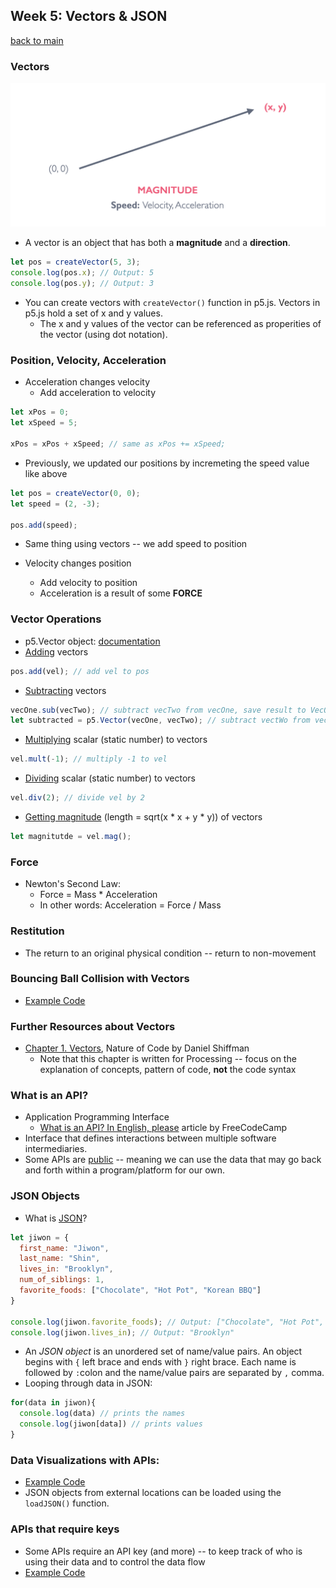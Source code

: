 ## Week 5: Vectors & JSON

[back to main](../index.md)

### Vectors

![Vector diagram](vector.png)

* A vector is an object that has both a **magnitude** and a **direction**.

```js
let pos = createVector(5, 3);
console.log(pos.x); // Output: 5
console.log(pos.y); // Output: 3
```

* You can create vectors with `createVector()` function in p5.js. Vectors in p5.js hold a set of x and y values.
  * The x and y values of the vector can be referenced as properities of the vector (using dot notation).

### Position, Velocity, Acceleration

* Acceleration changes velocity
  * Add acceleration to velocity

```js
let xPos = 0;
let xSpeed = 5;

xPos = xPos + xSpeed; // same as xPos += xSpeed;
```

* Previously, we updated our positions by incremeting the speed value like above

```js
let pos = createVector(0, 0);
let speed = (2, -3);

pos.add(speed);
```

* Same thing using vectors -- we add speed to position

* Velocity changes position
  * Add velocity to position
  * Acceleration is a result of some **FORCE**

### Vector Operations

* p5.Vector object: [documentation](https://p5js.org/reference/#/p5.Vector)
* [Adding](https://p5js.org/reference/#/p5.Vector/add) vectors

```js
pos.add(vel); // add vel to pos
```

* [Subtracting](https://p5js.org/reference/#/p5.Vector/sub) vectors

```js
vecOne.sub(vecTwo); // subtract vecTwo from vecOne, save result to VecOne
let subtracted = p5.Vector(vecOne, vecTwo); // subtract vectWo from vecOne, save rsult to subtracted
```

* [Multiplying](https://p5js.org/reference/#/p5.Vector/mult) scalar (static number) to vectors

```js
vel.mult(-1); // multiply -1 to vel
```

* [Dividing](https://p5js.org/reference/#/p5.Vector/div) scalar (static number) to vectors

```js
vel.div(2); // divide vel by 2
```

* [Getting magnitude](https://p5js.org/reference/#/p5.Vector/mag) (length = sqrt(x * x + y * y)) of vectors

```js
let magnitutde = vel.mag();
```

### Force

* Newton's Second Law: 
  * Force = Mass * Acceleration
  * In other words: Acceleration = Force / Mass

### Restitution

* The return to an original physical condition -- return to non-movement

### Bouncing Ball Collision with Vectors

* [Example Code](https://editor.p5js.org/js6450/sketches/_zFk1xRHN)

### Further Resources about Vectors

* [Chapter 1. Vectors](https://natureofcode.com/book/chapter-1-vectors/), Nature of Code by Daniel Shiffman
  * Note that this chapter is written for Processing -- focus on the explanation of concepts, pattern of code, **not** the code syntax



### What is an API?

* Application Programming Interface
  * [What is an API? In English, please](https://p5js.org/reference/#/p5.Vector/div) article by FreeCodeCamp
* Interface that defines interactions between multiple software intermediaries.
* Some APIs are [public](https://github.com/public-apis/public-apis) -- meaning we can use the data that may go back and forth within a program/platform for our own.

### JSON Objects

* What is [JSON](https://www.json.org/json-en.html)?

```js
let jiwon = {
  first_name: "Jiwon",
  last_name: "Shin",
  lives_in: "Brooklyn",
  num_of_siblings: 1,
  favorite_foods: ["Chocolate", "Hot Pot", "Korean BBQ"]
}

console.log(jiwon.favorite_foods); // Output: ["Chocolate", "Hot Pot", "Korean BBQ"]
console.log(jiwon.lives_in); // Output: "Brooklyn"
```

* An *JSON object* is an unordered set of name/value pairs. An object begins with `{` left brace and ends with `}` right brace. Each name is followed by `:`colon and the name/value pairs are separated by `,` comma.
* Looping through data in JSON:

```js
for(data in jiwon){
  console.log(data) // prints the names
  console.log(jiwon[data]) // prints values
}
```

### Data Visualizations with APIs:

* [Example Code](https://editor.p5js.org/js6450/sketches/AnqoTwjcp)
* JSON objects from external locations can be loaded using the `loadJSON()` function.

### APIs that require keys

* Some APIs require an API key (and more) -- to keep track of who is using their data and to control the data flow
* [Example Code](https://editor.p5js.org/js6450/sketches/-DbxKdis1)